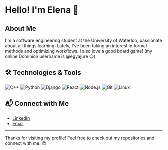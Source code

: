 # Hello! I'm Elena 👋

## About Me
I'm a software engineering student at the University of Waterloo, passionate about all things learning. Lately, I've been taking an interest in formal methods and optimizing workflows. I also love a good board game! (my online Dominion username is @egyajure 😉)

## 🛠️ Technologies & Tools

![C++](https://img.shields.io/badge/-C++-00599C?style=flat&logo=cplusplus&logoColor=ffffff)
![Python](https://img.shields.io/badge/-Python-3776AB?style=flat&logo=python&logoColor=ffffff)
![Django](https://img.shields.io/badge/-Django-092E20?style=flat&logo=django&logoColor=ffffff)
![React](https://img.shields.io/badge/-React-61DAFB?style=flat&logo=react&logoColor=000000)
![Node.js](https://img.shields.io/badge/-Node.js-339933?style=flat&logo=node.js&logoColor=ffffff)
![Git](https://img.shields.io/badge/-Git-F05032?style=flat&logo=git&logoColor=ffffff)
![Linux](https://img.shields.io/badge/-Linux-FCC624?style=flat&logo=linux&logoColor=000000)

## 📬 Connect with Me

- [LinkedIn](https://www.linkedin.com/in/elena-yajure-844145258/)
- [Email](mailto:egyajure@gmail.com)

---

Thanks for visiting my profile! Feel free to check out my repositories and connect with me. 😊
